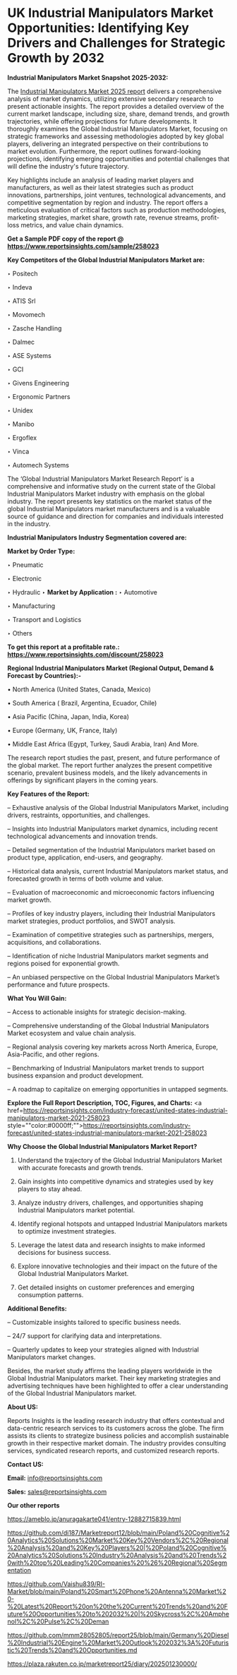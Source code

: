 # UK Industrial Manipulators Market Opportunities: Identifying Key Drivers and Challenges for Strategic Growth by 2032

<strong>Industrial Manipulators Market Snapshot 2025-2032:</strong>

The <a href=https://www.reportsinsights.com/sample/258023>Industrial Manipulators Market 2025 report</a> delivers a comprehensive analysis of market dynamics, utilizing extensive secondary research to present actionable insights. The report provides a detailed overview of the current market landscape, including size, share, demand trends, and growth trajectories, while offering projections for future developments. It thoroughly examines the Global Industrial Manipulators Market, focusing on strategic frameworks and assessing methodologies adopted by key global players, delivering an integrated perspective on their contributions to market evolution. Furthermore, the report outlines forward-looking projections, identifying emerging opportunities and potential challenges that will define the industry's future trajectory.

Key highlights include an analysis of leading market players and manufacturers, as well as their latest strategies such as product innovations, partnerships, joint ventures, technological advancements, and competitive segmentation by region and industry. The report offers a meticulous evaluation of critical factors such as production methodologies, marketing strategies, market share, growth rate, revenue streams, profit-loss metrics, and value chain dynamics.

<strong>Get a Sample PDF copy of the report @ <a href=https://www.reportsinsights.com/sample/258023 style=color:#0000ff;>https://www.reportsinsights.com/sample/258023</a></strong>

<strong>Key Competitors of the Global Industrial Manipulators Market are:</strong>

‣ Positech

‣ Indeva

‣ ATIS Srl

‣ Movomech

‣ Zasche Handling

‣ Dalmec

‣ ASE Systems

‣ GCI

‣ Givens Engineering

‣ Ergonomic Partners

‣ Unidex

‣ Manibo

‣ Ergoflex

‣ Vinca

‣ Automech Systems

The ‘Global Industrial Manipulators Market Research Report’ is a comprehensive and informative study on the current state of the Global Industrial Manipulators Market industry with emphasis on the global industry. The report presents key statistics on the market status of the global Industrial Manipulators market manufacturers and is a valuable source of guidance and direction for companies and individuals interested in the industry.

<strong>Industrial Manipulators Industry Segmentation covered are:</strong>

<strong>Market by Order Type: </strong>

‣ Pneumatic

‣ Electronic

‣ Hydraulic
‣ 
<strong>Market by Application :</strong>
‣ Automotive

‣ Manufacturing

‣ Transport and Logistics

‣ Others

<strong>To get this report at a profitable rate.: <a href=https://www.reportsinsights.com/discount/258023 style=color:#0000ff;>https://www.reportsinsights.com/discount/258023</a></strong>

<strong>Regional Industrial Manipulators Market (Regional Output, Demand &amp; Forecast by Countries):-</strong>

• North America (United States, Canada, Mexico)

• South America ( Brazil, Argentina, Ecuador, Chile)

• Asia Pacific (China, Japan, India, Korea)

• Europe (Germany, UK, France, Italy)

• Middle East Africa (Egypt, Turkey, Saudi Arabia, Iran) And More.

The research report studies the past, present, and future performance of the global market. The report further analyzes the present competitive scenario, prevalent business models, and the likely advancements in offerings by significant players in the coming years.

<strong>Key Features of the Report:</strong>

– Exhaustive analysis of the Global Industrial Manipulators Market, including drivers, restraints, opportunities, and challenges.

– Insights into Industrial Manipulators market dynamics, including recent technological advancements and innovation trends.

– Detailed segmentation of the Industrial Manipulators market based on product type, application, end-users, and geography.

– Historical data analysis, current Industrial Manipulators market status, and forecasted growth in terms of both volume and value.

– Evaluation of macroeconomic and microeconomic factors influencing market growth.

– Profiles of key industry players, including their Industrial Manipulators market strategies, product portfolios, and SWOT analysis.

– Examination of competitive strategies such as partnerships, mergers, acquisitions, and collaborations.

– Identification of niche Industrial Manipulators market segments and regions poised for exponential growth.

– An unbiased perspective on the Global Industrial Manipulators Market’s performance and future prospects.

<strong>What You Will Gain:</strong>

– Access to actionable insights for strategic decision-making.

– Comprehensive understanding of the Global Industrial Manipulators Market ecosystem and value chain analysis.

– Regional analysis covering key markets across North America, Europe, Asia-Pacific, and other regions.

– Benchmarking of Industrial Manipulators market trends to support business expansion and product development.

– A roadmap to capitalize on emerging opportunities in untapped segments.

<strong>Explore the Full Report Description, TOC, Figures, and Charts:</strong>
<a href=https://reportsinsights.com/industry-forecast/united-states-industrial-manipulators-market-2021-258023 style=""color:#0000ff;"">https://reportsinsights.com/industry-forecast/united-states-industrial-manipulators-market-2021-258023</a>

<strong>Why Choose the Global Industrial Manipulators Market Report?</strong>

1. Understand the trajectory of the Global Industrial Manipulators Market with accurate forecasts and growth trends.

2. Gain insights into competitive dynamics and strategies used by key players to stay ahead.

3. Analyze industry drivers, challenges, and opportunities shaping Industrial Manipulators market potential.

4. Identify regional hotspots and untapped Industrial Manipulators markets to optimize investment strategies.

5. Leverage the latest data and research insights to make informed decisions for business success.

6. Explore innovative technologies and their impact on the future of the Global Industrial Manipulators Market.

7. Get detailed insights on customer preferences and emerging consumption patterns.

<strong>Additional Benefits:</strong>

– Customizable insights tailored to specific business needs.

– 24/7 support for clarifying data and interpretations.

– Quarterly updates to keep your strategies aligned with Industrial Manipulators market changes.

Besides, the market study affirms the leading players worldwide in the Global Industrial Manipulators market. Their key marketing strategies and advertising techniques have been highlighted to offer a clear understanding of the Global Industrial Manipulators market.

<strong><strong>About US</strong>:</strong>

Reports Insights is the leading research industry that offers contextual and data-centric research services to its customers across the globe. The firm assists its clients to strategize business policies and accomplish sustainable growth in their respective market domain. The industry provides consulting services, syndicated research reports, and customized research reports.

<strong>Contact US:</strong>

<p class=><b>Email:</b> <a href=mailto:info@reportsinsights.com>info@reportsinsights.com</a></p>
<p class=><b>Sales:</b> <a href=mailto:sales@reportsinsights.com>sales@reportsinsights.com</a></p>

<strong>Our other reports</strong>

<a href=https://ameblo.jp/anuragakarte041/entry-12882715839.html>https://ameblo.jp/anuragakarte041/entry-12882715839.html</a>

<a href=https://github.com/di187/Marketreport12/blob/main/Poland%20Cognitive%20Analytics%20Solutions%20Market%20Key%20Vendors%2C%20Regional%20Analysis%20and%20Key%20Players%20|%20Poland%20Cognitive%20Analytics%20Solutions%20Industry%20Analysis%20and%20Trends%20with%20top%20Leading%20Companies%20%26%20Regional%20Segmentation>https://github.com/di187/Marketreport12/blob/main/Poland%20Cognitive%20Analytics%20Solutions%20Market%20Key%20Vendors%2C%20Regional%20Analysis%20and%20Key%20Players%20|%20Poland%20Cognitive%20Analytics%20Solutions%20Industry%20Analysis%20and%20Trends%20with%20top%20Leading%20Companies%20%26%20Regional%20Segmentation</a>

<a href=https://github.com/Vaishu839/RI-Market/blob/main/Poland%20Smart%20Phone%20Antenna%20Market%20-%20Latest%20Report%20on%20the%20Current%20Trends%20and%20Future%20Opportunities%20to%202032%20|%20Skycross%2C%20Amphenol%2C%20Pulse%2C%20Deman>https://github.com/Vaishu839/RI-Market/blob/main/Poland%20Smart%20Phone%20Antenna%20Market%20-%20Latest%20Report%20on%20the%20Current%20Trends%20and%20Future%20Opportunities%20to%202032%20|%20Skycross%2C%20Amphenol%2C%20Pulse%2C%20Deman</a>

<a href=https://github.com/mmm28052805/report25/blob/main/Germany%20Diesel%20Industrial%20Engine%20Market%20Outlook%202032%3A%20Futuristic%20Trends%20and%20Opportunities.md>https://github.com/mmm28052805/report25/blob/main/Germany%20Diesel%20Industrial%20Engine%20Market%20Outlook%202032%3A%20Futuristic%20Trends%20and%20Opportunities.md</a>

<a href=https://plaza.rakuten.co.jp/marketreport25/diary/202501230000/>https://plaza.rakuten.co.jp/marketreport25/diary/202501230000/</a>
